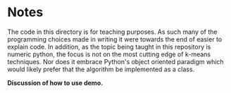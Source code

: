 # Notes

The code in this directory is for teaching purposes. As such many of the programming choices made in writing it were towards the end of easier to explain code. In addition, as the topic being taught in this repository is numeric python, the focus is not on the most cutting edge of k-means techniques. Nor does it embrace Python's object oriented paradigm which would likely prefer that the algorithm be implemented as a class.

**Discussion of how to use demo.**
